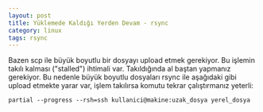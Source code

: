 ```yaml
---
layout: post
title: Yüklemede Kaldığı Yerden Devam - rsync
category: linux
tags: rsync
---
```


Bazen scp ile büyük boyutlu bir dosyayı upload etmek gerekiyor. Bu işlemin takılı kalması ("stalled") ihtimali var. Takıldığında al baştan yapmanız gerekiyor. Bu nedenle büyük boyutlu dosyaları rsync ile aşağıdaki gibi upload etmekte yarar var, işlem takılırsa komutu tekrar çalıştırmanız yeterli:

	partial --progress --rsh=ssh kullanici@makine:uzak_dosya yerel_dosya
